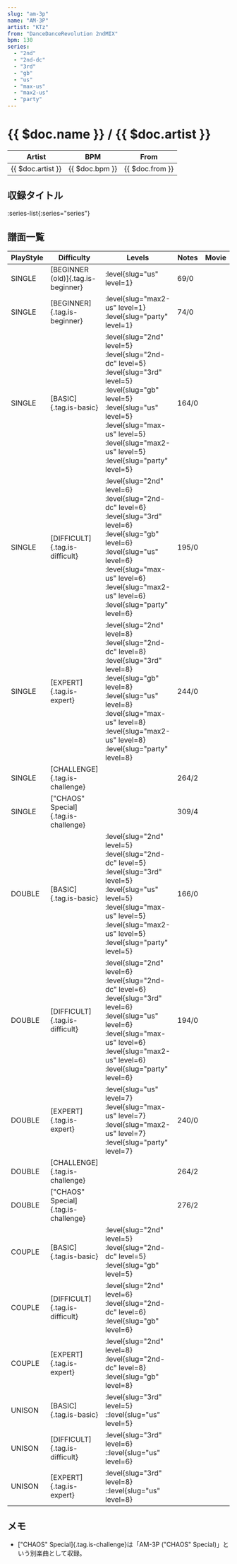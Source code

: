 ```yaml
---
slug: "am-3p"
name: "AM-3P"
artist: "KTz"
from: "DanceDanceRevolution 2ndMIX"
bpm: 130
series:
  - "2nd"
  - "2nd-dc"
  - "3rd"
  - "gb"
  - "us"
  - "max-us"
  - "max2-us"
  - "party"
---
```


# {{ $doc.name }} / {{ $doc.artist }}

|Artist|BPM|From|
|------|---|----|
|{{ $doc.artist }}|{{ $doc.bpm }}|{{ $doc.from }}|

## 収録タイトル

:series-list{:series="series"}

## 譜面一覧

|PlayStyle|Difficulty|Levels|Notes|Movie|
|---------|----------|------|-----|-----|
|SINGLE|[BEGINNER (old)]{.tag.is-beginner}|<div class="field is-grouped is-grouped-multiline"> :level{slug="us" level=1}</div>|69/0||
|SINGLE|[BEGINNER]{.tag.is-beginner}|<div class="field is-grouped is-grouped-multiline"> :level{slug="max2-us" level=1} :level{slug="party" level=1}</div>|74/0||
|SINGLE|[BASIC]{.tag.is-basic}|<div class="field is-grouped is-grouped-multiline"> :level{slug="2nd" level=5} :level{slug="2nd-dc" level=5} :level{slug="3rd" level=5} :level{slug="gb" level=5} :level{slug="us" level=5} :level{slug="max-us" level=5} :level{slug="max2-us" level=5} :level{slug="party" level=5}</div>|164/0||
|SINGLE|[DIFFICULT]{.tag.is-difficult}|<div class="field is-grouped is-grouped-multiline"> :level{slug="2nd" level=6} :level{slug="2nd-dc" level=6} :level{slug="3rd" level=6} :level{slug="gb" level=6} :level{slug="us" level=6} :level{slug="max-us" level=6} :level{slug="max2-us" level=6} :level{slug="party" level=6}</div>|195/0||
|SINGLE|[EXPERT]{.tag.is-expert}|<div class="field is-grouped is-grouped-multiline"> :level{slug="2nd" level=8} :level{slug="2nd-dc" level=8} :level{slug="3rd" level=8} :level{slug="gb" level=8} :level{slug="us" level=8} :level{slug="max-us" level=8} :level{slug="max2-us" level=8} :level{slug="party" level=8}</div>|244/0||
|SINGLE|[CHALLENGE]{.tag.is-challenge}||264/2||
|SINGLE|["CHAOS" Special]{.tag.is-challenge}||309/4||
|DOUBLE|[BASIC]{.tag.is-basic}|<div class="field is-grouped is-grouped-multiline"> :level{slug="2nd" level=5} :level{slug="2nd-dc" level=5} :level{slug="3rd" level=5} :level{slug="us" level=5} :level{slug="max-us" level=5} :level{slug="max2-us" level=5} :level{slug="party" level=5}</div>|166/0||
|DOUBLE|[DIFFICULT]{.tag.is-difficult}|<div class="field is-grouped is-grouped-multiline"> :level{slug="2nd" level=6} :level{slug="2nd-dc" level=6} :level{slug="3rd" level=6} :level{slug="us" level=6} :level{slug="max-us" level=6} :level{slug="max2-us" level=6} :level{slug="party" level=6}</div>|194/0||
|DOUBLE|[EXPERT]{.tag.is-expert}|<div class="field is-grouped is-grouped-multiline"> :level{slug="us" level=7} :level{slug="max-us" level=7} :level{slug="max2-us" level=7} :level{slug="party" level=7}</div>|240/0||
|DOUBLE|[CHALLENGE]{.tag.is-challenge}||264/2||
|DOUBLE|["CHAOS" Special]{.tag.is-challenge}||276/2||
|COUPLE|[BASIC]{.tag.is-basic}|<div class="field is-grouped is-grouped-multiline"> :level{slug="2nd" level=5} :level{slug="2nd-dc" level=5} :level{slug="gb" level=5}</div>|||
|COUPLE|[DIFFICULT]{.tag.is-difficult}|<div class="field is-grouped is-grouped-multiline"> :level{slug="2nd" level=6} :level{slug="2nd-dc" level=6} :level{slug="gb" level=6}</div>|||
|COUPLE|[EXPERT]{.tag.is-expert}|<div class="field is-grouped is-grouped-multiline"> :level{slug="2nd" level=8} :level{slug="2nd-dc" level=8} :level{slug="gb" level=8}</div>|||
|UNISON|[BASIC]{.tag.is-basic}|<div class="field is-grouped is-grouped-multiline"> :level{slug="3rd" level=5} ::level{slug="us" level=5}</div>|||
|UNISON|[DIFFICULT]{.tag.is-difficult}|<div class="field is-grouped is-grouped-multiline"> :level{slug="3rd" level=6} ::level{slug="us" level=6}</div>|||
|UNISON|[EXPERT]{.tag.is-expert}|<div class="field is-grouped is-grouped-multiline"> :level{slug="3rd" level=8} ::level{slug="us" level=8}</div>|||

## メモ

- ["CHAOS" Special]{.tag.is-challenge}は「AM-3P ("CHAOS" Special)」という別楽曲として収録。
